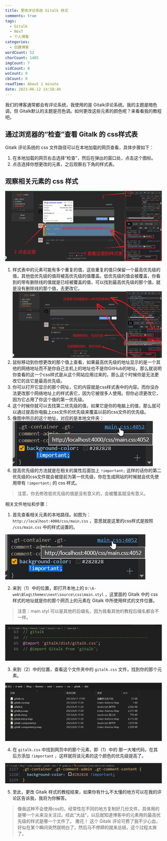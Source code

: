 ```yaml
---
title: 更改评论系统 Gitalk 样式
comments: true
tags:
  - Gitalk
  - NexT
  - 个人博客
categories:
  - 创建博客
wordCount: 52
charCount: 1405
imgCount: 7
vidCount: 0
wsCount: 0
cbCount: 0
readTime: About 1 minute
date: 2023-06-12 14:58:46
---
```


我们的博客通常都会有评论系统，我使用的是 Gitalk评论系统。我的主题是暗色调，但 Gitalk默认的主题是亮色调。如何更改这些元素的颜色呢？来看看我的教程吧。
<!--more-->

## 通过浏览器的“检查”查看 Gitalk 的 css样式表

Gitalk 评论系统的 css 文件路径可以在本地加载的网页查看，具体步骤如下：

1. 在本地加载的网页右击选择“检查”，然后在弹出的窗口处，点击这个图标。
2. 点击选择你想更改的元素，之后观察右下角的样式表。

## 观察相关元素的 css 样式

![查看样式表](https://github.com/zhchhe/image-bed/raw/0003d2e6cdb060e5ea50f9e35ea28eeb749fbcf6/%E5%8D%9A%E5%AE%A2%E5%9B%BE%E7%89%87/Snipaste_2023-06-11_17-21-40.png)

1. 样式表中的元素可能有多个重复的值，这些重复的值只保留一个最高优先级的值，其他低优先级的值将被高优先级的值覆盖。低优先级的值会被覆盖，你看到的带有删除线的值就是已经被覆盖的值，可以找到最高优先级的那个值，就是没有删除线的那个值，去更改它。
![查看样式表](https://github.com/zhchhe/image-bed/raw/0003d2e6cdb060e5ea50f9e35ea28eeb749fbcf6/%E5%8D%9A%E5%AE%A2%E5%9B%BE%E7%89%87/Snipaste_2023-06-11_18-00-59.png)
2. 鼠标移动到你想更改的那个值上查看，如果最高优先级的地址显示的是一个其他的网络地址而不是你自己主机上的地址也不是你GitHub的地址，那么就说明你查看的这一个css样式是从这个网站应用过来的，那么这个时候你是无法更改它的且它是最高优先级。
3. 你可以打开它显示的那个网址，它的内容就是css样式表中的内容。而你没办法更改那个网络地址上的样式表它，因为它被很多人使用。但你必须更改它，因为它占用了你这个值的第一优先级。
4. 这个时候你就可以去找第二优先级的值，如果它是你的电脑上的值，那么就可以通过提高你电脑上css文件的优先级来覆盖以前的css文件的优先级。
5. 像图中所示的这个地址，对应的是本地文件夹： ![本地css样式应用地址](https://github.com/zhchhe/image-bed/raw/0003d2e6cdb060e5ea50f9e35ea28eeb749fbcf6/%E5%8D%9A%E5%AE%A2%E5%9B%BE%E7%89%87/Snipaste_2023-06-11_18-16-43.png)
6. 提高优先级的方法就是在相关的属性后面加上 `!important;` 这样的话你的第二优先级的css文件就会被提前为第一优先级，你在生成网站的时候就会优先使用带有  `!important;` 的 css 样式。

> 注意，你去修改低优先级的值是没有意义的，会被覆盖就没有意义。

相关文件地址和步骤：

1. 首先查看相关元素的本地路径。如图为： `http://localhost:4000/css/main.css` ，意思就是这里的css样式是按照 `/css/main.css` 中的样式设置的。

![本地css样式应用地址](https://github.com/zhchhe/image-bed/raw/0003d2e6cdb060e5ea50f9e35ea28eeb749fbcf6/%E5%8D%9A%E5%AE%A2%E5%9B%BE%E7%89%87/Snipaste_2023-06-11_18-16-43.png)

2. 来到（1）中的位置，即打开本地上的 `D:\6-web\Blog\themes\next\source\css\main.styl` ，这里面的 Gitalk 中的 css 样式的地址就是你的那个网页上的元素在 Gitalk 中所使用样式的文件位置。

> 注意：main.styl 可以是其他的后缀名，因为我看其他的教程后缀名都会不一样。

![指向的css文件](https://github.com/zhchhe/image-bed/raw/0003d2e6cdb060e5ea50f9e35ea28eeb749fbcf6/%E5%8D%9A%E5%AE%A2%E5%9B%BE%E7%89%87/Snipaste_2023-06-11_18-20-33.png)

3. 来到（2）中的位置，查看这个文件夹中的 `gitalk.css` 文件，找到你的那个元素。

![css文件所在位置](https://github.com/zhchhe/image-bed/raw/0003d2e6cdb060e5ea50f9e35ea28eeb749fbcf6/%E5%8D%9A%E5%AE%A2%E5%9B%BE%E7%89%87/Snipaste_2023-06-11_18-18-49.png)

4. 在 `gitalk.css` 中找到网页中的那个元素，即（1）中的 那一大堆代码，在其后方添加  `!important` ，这样就将该元素的这个颜色的优先级提高了。

![加上提高优先级的代码](https://github.com/zhchhe/image-bed/raw/0003d2e6cdb060e5ea50f9e35ea28eeb749fbcf6/%E5%8D%9A%E5%AE%A2%E5%9B%BE%E7%89%87/Snipaste_2023-06-11_18-23-28.png)

5. 至此，更改 Gitalk 样式的教程结束，如果你有什么不太懂的地方可以在我的评论区告诉我，我将为你解答。

> 像我这种不会使用css的，经常性在不同的地方复制好几份文件，具体用的是哪一个从来没关注过。经此“大战”，以后就知道博客中的元素用的最高优先级的样式是哪一个文件了。
> 撒花！ 这个 Gitalk 评论可费了我不少心血，好似在某个瞬间突然就明白了，然后马不停蹄的就来总结，这个过程太爽了。
